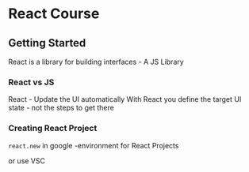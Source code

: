 # React Course

## Getting Started

React is a library for building interfaces - A JS Library

### React vs JS

React - Update the UI automatically
With React you define the target UI state - not the steps to get there

### Creating React Project

`react.new` in google -environment for React Projects

or use VSC 
<!--stackedit_data:
eyJoaXN0b3J5IjpbLTE4MjUyMzQ2MTEsLTE3MjEwNTU1MjAsLT
YyODM3OTAyNiwtOTk0NjgwMjQ2XX0=
-->